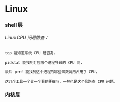 # Linux



### shell 层



###### Linux CPU 问题排查：

    top 能知道系统 CPU 是否高，
    
    pidstat 能找到对应哪个进程导致的 CPU 高，
    
    最后 perf 能找到这个进程的哪些函数调用占用了 CPU，
    
    这几个工具一个比一个看的更细节，一般也是这个思路查 CPU 问题。


















### 内核层










